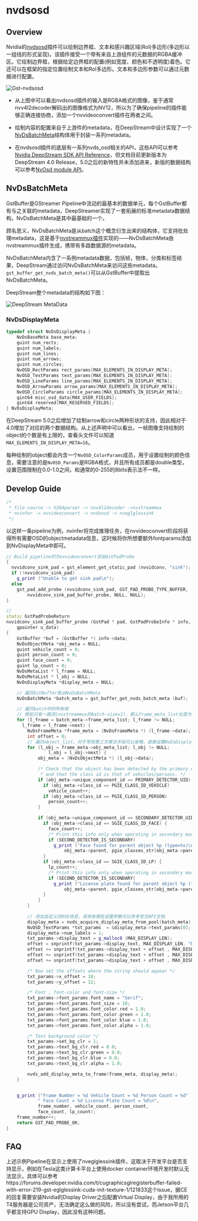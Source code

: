 # nvdsosd

## Overview

Nvidia的[nvdsosd](https://docs.nvidia.com/metropolis/deepstream/dev-guide/text/DS_plugin_gst-nvdsosd.html)插件可以绘制边界框、文本和感兴趣区域(RoI)多边形(多边形以一组线的形式呈现)。该插件接受一个带有来自上游组件的元数据的RGBA缓冲区。它绘制边界框，根据给定边界框的配置(例如宽度、颜色和不透明度)着色。它还可以在框架的指定位置绘制文本和RoI多边形。文本和多边形参数可以通过元数据进行配置。

![Gst-nvdsosd](images/nvdsosd/DS_plugin_gst-nvdsosd.png)

- 从上图中可以看出nvdsosd插件的输入是RGBA格式的图像，鉴于通常nvv4l2decoder解码出的图像格式为NV12，所以为了确保pipeline的插件能够正确连接协商，添加一个nvvideoconvert插件在两者之间。

- 绘制内容的配置来自于上游件的metadata，在DeepStream中设计实现了一个[NvDsBatchMeta](https://docs.nvidia.com/metropolis/deepstream/dev-guide/text/DS_plugin_metadata.html)结构体用于封装一系列metadata。
- 在nvdsosd插件的底层有一系列nvds_osd相关的API，这些API可以参考[Nvidia DeepStream SDK API Reference](https://docs.nvidia.com/metropolis/deepstream/4.0/dev-guide/DeepStream_Development_Guide/baggage/structNvDsDisplayMeta.html#acbb24f32b66904ce66273e1bd8f8e9d9)，但文档目前更新版本为DeepStream 4.0 Release，5.0之后的新特性并未添加进来，新版的数据结构可以参考[NvOsd module API](https://docs.nvidia.com/metropolis/deepstream/sdk-api/OSD/OSD.html)。

## NvDsBatchMeta

GstBuffer是GStreamer Pipeline中流动的最基本的数据单元，每个GstBuffer都有与之关联的metadata，DeepStreamer实现了一套拓展的标准metadata数据结构，NvDsBatchMeta是其中最基础的一个。

顾名思义，NvDsBatchMeta是从batch这个概念衍生出来的结构体，它支持批处理metadata，这是基于[nvstreammux插件](https://docs.nvidia.com/metropolis/deepstream/dev-guide/text/DS_plugin_gst-nvstreammux.html)实现的——NvDsBatchMeta由nvstreammux插件生成，携带有多路数据源的metadata。

NvDsBatchMeta内含了一系例metadata数据，包括帧，物体，分类和标签结果，DeepStream通过访问NvDsBatchMeta来访问这些metadata。`gst_buffer_get_nvds_batch_meta()`可以从GstBuffer中提取出NvDsBatchMeta。

DeepStream整个metadata的结构如下图：

![DeepStream MetaData](images/nvdsosd/DS_plugin_metadata.png)

### NvDsDisplayMeta

```c
typedef struct NvDsDisplayMeta {
    NvDsBaseMeta base_meta;
    guint num_rects;
    guint num_labels;
    guint num_lines;
    guint num_arrows;
    guint num_circles;
    NvOSD_RectParams rect_params[MAX_ELEMENTS_IN_DISPLAY_META];
    NvOSD_TextParams text_params[MAX_ELEMENTS_IN_DISPLAY_META];
    NvOSD_LineParams line_params[MAX_ELEMENTS_IN_DISPLAY_META];
    NvOSD_ArrowParams arrow_params[MAX_ELEMENTS_IN_DISPLAY_META];
    NvOSD_CircleParams circle_params[MAX_ELEMENTS_IN_DISPLAY_META];
    gint64 misc_osd_data[MAX_USER_FIELDS];
    gint64 reserved[MAX_RESERVED_FIELDS];
} NvDsDisplayMeta;
```

在DeepStream 5.0之后增加了绘制arrow和circle两种形状的支持，因此相对于4.0增加了对应的两个数据结构。从上述声明中可以看出，一帧图像支持绘制的object的个数是有上限的，查看头文件可以知道`MAX_ELEMENTS_IN_DISPLAY_META=16`。

每种绘制的object都会内含一个`NvOSD_ColorParams`成员，用于设置绘制的颜色信息，需要注意的是`NvOSD_Params`是RGBA格式，并且所有成员都是double类型，设置范围限制在0.0-1.0之间，和通常的0-255的8bits表示法不一样。

## Develop Guide

```c++
/* 
 * file-source -> h264parser -> nvv4l2decoder ->nvstreammux
 * nvinfer -> nvvideoconvert -> nvdsosd -> nveglglessink
 */
```

以这样一条pipeline为例，nvinfer将完成推理任务，在nvvideoconvert阶段将获得所有需要OSD的objectmetadata信息，这时候将你所想要额外fontparams添加到NvDisplayMeta中即可。

```c++
// Build pipeline时为nvvideoconvert添加GstPadProbe
{
  nvvidconv_sink_pad = gst_element_get_static_pad (nvvidconv, "sink");
  if (!nvvidconv_sink_pad)
    g_print ("Unable to get sink pad\n");
  else
    gst_pad_add_probe (nvvidconv_sink_pad, GST_PAD_PROBE_TYPE_BUFFER,
        nvvidconv_sink_pad_buffer_probe, NULL, NULL);
}

// 
static GstPadProbeReturn
nvvidconv_sink_pad_buffer_probe (GstPad * pad, GstPadProbeInfo * info,
    gpointer u_data)
{
    GstBuffer *buf = (GstBuffer *) info->data;
    NvDsObjectMeta *obj_meta = NULL;
    guint vehicle_count = 0;
    guint person_count = 0;
    guint face_count = 0;
    guint lp_count = 0;
    NvDsMetaList * l_frame = NULL;
    NvDsMetaList * l_obj = NULL;
    NvDsDisplayMeta *display_meta = NULL;

	// 遍历GstBuffer取出NvDsBatchMeta
    NvDsBatchMeta *batch_meta = gst_buffer_get_nvds_batch_meta (buf);

	// 遍历batch中的所有帧
    // 假如只有一路流(nvstreammux的batch-size=1)，那么frame_meta_list长度为1
    for (l_frame = batch_meta->frame_meta_list; l_frame != NULL;
      l_frame = l_frame->next) {
        NvDsFrameMeta *frame_meta = (NvDsFrameMeta *) (l_frame->data);
        int offset = 0;
        // 遍历object_list，对于常规第三方算法手段可以省略，直接设置NvDsDisplayMeta即可
        for (l_obj = frame_meta->obj_meta_list; l_obj != NULL;
                l_obj = l_obj->next) {
            obj_meta = (NvDsObjectMeta *) (l_obj->data);

            /* Check that the object has been detected by the primary detector
             * and that the class id is that of vehicles/persons. */
            if (obj_meta->unique_component_id == PRIMARY_DETECTOR_UID) {
              if (obj_meta->class_id == PGIE_CLASS_ID_VEHICLE)
                vehicle_count++;
              if (obj_meta->class_id == PGIE_CLASS_ID_PERSON)
                person_count++;
            }

            if (obj_meta->unique_component_id == SECONDARY_DETECTOR_UID) {
              if (obj_meta->class_id == SGIE_CLASS_ID_FACE) {
                face_count++;
                /* Print this info only when operating in secondary model. */
                if (SECOND_DETECTOR_IS_SECONDARY)
                  g_print ("Face found for parent object %p (type=%s)\n",
                      obj_meta->parent, pgie_classes_str[obj_meta->parent->class_id]);
              }
              if (obj_meta->class_id == SGIE_CLASS_ID_LP) {
                lp_count++;
                /* Print this info only when operating in secondary model. */
                if (SECOND_DETECTOR_IS_SECONDARY)
                  g_print ("License plate found for parent object %p (type=%s)\n",
                      obj_meta->parent, pgie_classes_str[obj_meta->parent->class_id]);
              }
            }
        }
        
        // 添加自定义的OSD信息，具体有哪些设置参数可以参考官方API文档
        display_meta = nvds_acquire_display_meta_from_pool(batch_meta);
        NvOSD_TextParams *txt_params  = &display_meta->text_params[0];
        display_meta->num_labels = 1;
        txt_params->display_text = g_malloc0 (MAX_DISPLAY_LEN);
        offset = snprintf(txt_params->display_text, MAX_DISPLAY_LEN, "Person = %d ", person_count);
        offset += snprintf(txt_params->display_text + offset , MAX_DISPLAY_LEN, "Vehicle = %d ", vehicle_count);
        offset += snprintf(txt_params->display_text + offset , MAX_DISPLAY_LEN, "Face = %d ", face_count);
        offset += snprintf(txt_params->display_text + offset , MAX_DISPLAY_LEN, "License Plate = %d ", lp_count);

        /* Now set the offsets where the string should appear */
        txt_params->x_offset = 10;
        txt_params->y_offset = 12;

        /* Font , font-color and font-size */
        txt_params->font_params.font_name = "Serif";
        txt_params->font_params.font_size = 10;
        txt_params->font_params.font_color.red = 1.0;
        txt_params->font_params.font_color.green = 1.0;
        txt_params->font_params.font_color.blue = 1.0;
        txt_params->font_params.font_color.alpha = 1.0;

        /* Text background color */
        txt_params->set_bg_clr = 1;
        txt_params->text_bg_clr.red = 0.0;
        txt_params->text_bg_clr.green = 0.0;
        txt_params->text_bg_clr.blue = 0.0;
        txt_params->text_bg_clr.alpha = 1.0;

        nvds_add_display_meta_to_frame(frame_meta, display_meta);
    }


    g_print ("Frame Number = %d Vehicle Count = %d Person Count = %d"
            " Face Count = %d License Plate Count = %d\n",
            frame_number, vehicle_count, person_count,
            face_count, lp_count);
    frame_number++;
    return GST_PAD_PROBE_OK;
}
```

## FAQ

上述示例Pipeline在显示上使用了nveglglessink插件，这取决于开发平台是否支持显示，例如在Tesla这类计算卡平台上使用docker container环境开发时默认无法显示，具体可以参考https://forums.developer.nvidia.com/t/cugraphicsglregisterbuffer-failed-with-error-219-gst-eglglessink-cuda-init-texture-1/121833这个issue，据CE的回复需要安装Nvidia的Display Driver之后配置Virtual Display，由于我所用的T4服务器是公司资产，无法确定这么做的风险，所以没有尝试，而Jetson平台几乎都支持GPU Display，因此没有这种问题。

